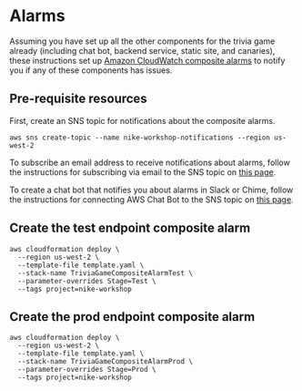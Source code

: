 # Alarms

Assuming you have set up all the other components for the trivia game already (including chat bot, backend service, static site, and canaries), these instructions set up [Amazon CloudWatch composite alarms](https://docs.aws.amazon.com/AmazonCloudWatch/latest/monitoring/Create_Composite_Alarm.html) to notify you if any of these components has issues.

## Pre-requisite resources

First, create an SNS topic for notifications about the composite alarms.
```
aws sns create-topic --name nike-workshop-notifications --region us-west-2
```

To subscribe an email address to receive notifications about alarms, follow the instructions for subscribing via email to the SNS topic on [this page](https://docs.aws.amazon.com/AmazonCloudWatch/latest/monitoring/US_SetupSNS.html#set-up-sns-topic-cli).

To create a chat bot that notifies you about alarms in Slack or Chime, follow the instructions for connecting AWS Chat Bot to the SNS topic on [this page](https://docs.aws.amazon.com/chatbot/latest/adminguide/setting-up.html).

## Create the test endpoint composite alarm

```
aws cloudformation deploy \
  --region us-west-2 \
  --template-file template.yaml \
  --stack-name TriviaGameCompositeAlarmTest \
  --parameter-overrides Stage=Test \
  --tags project=nike-workshop
```

## Create the prod endpoint composite alarm

```
aws cloudformation deploy \
  --region us-west-2 \
  --template-file template.yaml \
  --stack-name TriviaGameCompositeAlarmProd \
  --parameter-overrides Stage=Prod \
  --tags project=nike-workshop
```
